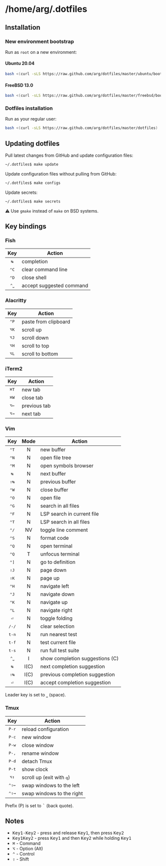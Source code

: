 # /home/arg/.dotfiles

## Installation

### New environment bootstrap

Run as `root` on a new environment:

#### Ubuntu 20.04

```bash
bash <(curl -sLS https://raw.github.com/arg/dotfiles/master/ubuntu/bootstrap)
```

#### FreeBSD 13.0

```bash
bash <(curl -sLS https://raw.github.com/arg/dotfiles/master/freebsd/bootstrap)
```

### Dotfiles installation

Run as your regular user:

```bash
bash <(curl -sLS https://raw.github.com/arg/dotfiles/master/dotfiles)
```

## Updating dotfiles

Pull latest changes from GitHub and update configuration files:

```bash
~/.dotfiles$ make update
```

Update configuration files without pulling from GitHub:

```bash
~/.dotfiles$ make configs
```

Update secrets:

```bash
~/.dotfiles$ make secrets
```

:warning: Use `gmake` instead of `make` on BSD systems.

## Key bindings

### Fish

| Key           | Action                   |
|:-------------:|--------------------------|
| <kbd>↹</kbd>  | completion               |
| <kbd>⌃C</kbd> | clear command line       |
| <kbd>⌃D</kbd> | close shell              |
| <kbd>⌃⎵</kbd> | accept suggested command |

### Alacritty

| Key           | Action               |
|:-------------:|----------------------|
| <kbd>⌃P</kbd> | paste from clipboard |
| <kbd>⌥K</kbd> | scroll up            |
| <kbd>⌥J</kbd> | scroll down          |
| <kbd>⌥H</kbd> | scroll to top        |
| <kbd>⌥L</kbd> | scroll to bottom     |


### iTerm2

| Key           | Action       |
|:-------------:|--------------|
| <kbd>⌘T</kbd> | new tab      |
| <kbd>⌘W</kbd> | close tab    |
| <kbd>⌥←</kbd> | previous tab |
| <kbd>⌥→</kbd> | next tab     |

### Vim

| Key            | Mode | Action                          |
|:--------------:|:----:|---------------------------------|
| <kbd>⌃T</kbd>  | N    | new buffer                      |
| <kbd>⌃N</kbd>  | N    | open file tree                  |
| <kbd>⌃M</kbd>  | N    | open symbols browser            |
| <kbd>↹</kbd>   | N    | next buffer                     |
| <kbd>⇧↹</kbd>  | N    | previous buffer                 |
| <kbd>⌃W</kbd>  | N    | close buffer                    |
| <kbd>⌃O</kbd>  | N    | open file                       |
| <kbd>⌃G</kbd>  | N    | search in all files             |
| <kbd>⌃F</kbd>  | N    | LSP search in current file      |
| <kbd>⌃T</kbd>  | N    | LSP search in all files         |
| <kbd>⌃/</kbd>  | NV   | toggle line comment             |
| <kbd>⌃S</kbd>  | N    | format code                     |
| <kbd>⌃Q</kbd>  | N    | open terminal                   |
| <kbd>⌃Q</kbd>  | T    | unfocus terminal                |
| <kbd>⌃]</kbd>  | N    | go to definition                |
| <kbd>⇧J</kbd>  | N    | page down                       |
| <kbd>⇧K</kbd>  | N    | page up                         |
| <kbd>⌃H</kbd>  | N    | navigate left                   |
| <kbd>⌃J</kbd>  | N    | navigate down                   |
| <kbd>⌃K</kbd>  | N    | navigate up                     |
| <kbd>⌃L</kbd>  | N    | navigate right                  |
| <kbd>⏎</kbd>   | N    | toggle folding                  |
| <kbd>/-/</kbd> | N    | clear selection                 |
| <kbd>t-n</kbd> | N    | run nearest test                |
| <kbd>t-f</kbd> | N    | test current file               |
| <kbd>t-s</kbd> | N    | run full test suite             |
| <kbd>⌃⎵</kbd>  | I    | show completion suggestions (C) |
| <kbd>↹</kbd>   | I(C) | next completion suggestion      |
| <kbd>⇧↹</kbd>  | I(C) | previous completion suggestion  |
| <kbd>⏎</kbd>   | I(C) | accept completion suggestion    |

Leader key is set to <kbd>⎵</kbd> (space).

### Tmux

| Key            | Action                             |
|:--------------:|------------------------------------|
| <kbd>P-r</kbd> | reload configuration               |
| <kbd>P-c</kbd> | new window                         |
| <kbd>P-w</kbd> | close window                       |
| <kbd>P-,</kbd> | rename window                      |
| <kbd>P-d</kbd> | detach Tmux                        |
| <kbd>P-t</kbd> | show clock                         |
| <kbd>⌥↑</kbd>  | scroll up (exit with <kbd>q</kbd>) |
| <kbd>⌃⇧←</kbd> | swap windows to the left           |
| <kbd>⌃⇧→</kbd> | swap windows to the right          |

Prefix (P) is set to <kbd>`</kbd> (back quote).

## Notes

* <kbd>Key1-Key2</kbd> - press and release <kbd>Key1</kbd>, then press <kbd>Key2</kbd>
* <kbd>Key1Key2</kbd> - press <kbd>Key1</kbd> and then <kbd>Key2</kbd> while holding <kbd>Key1</kbd>
* <kbd>⌘</kbd> - Command
* <kbd>⌥</kbd> - Option (Alt)
* <kbd>⌃</kbd> - Control
* <kbd>⇧</kbd> - Shift
